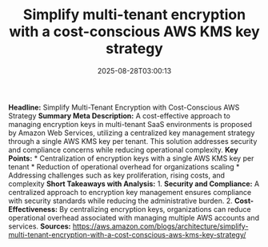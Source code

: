 ﻿---
title: "Simplify multi-tenant encryption with a cost-conscious AWS KMS key strategy"
date: "2025-08-28T03:00:13"
category: "Markets"
summary: ""
slug: "simplify multitenant encryption with a costconscious aws kms"
source_urls:
  - "https://aws.amazon.com/blogs/architecture/simplify-multi-tenant-encryption-with-a-cost-conscious-aws-kms-key-strategy/"
seo:
  title: "Simplify multi-tenant encryption with a cost-conscious AWS KMS key strategy | Hash n Hedge"
  description: ""
  keywords: ["news", "markets", "brief"]
---
**Headline:** Simplify Multi-Tenant Encryption with Cost-Conscious AWS Strategy  **Summary Meta Description:** A cost-effective approach to managing encryption keys in multi-tenant SaaS environments is proposed by Amazon Web Services, utilizing a centralized key management strategy through a single AWS KMS key per tenant. This solution addresses security and compliance concerns while reducing operational complexity.  **Key Points:**  * Centralization of encryption keys with a single AWS KMS key per tenant * Reduction of operational overhead for organizations scaling * Addressing challenges such as key proliferation, rising costs, and complexity  **Short Takeaways with Analysis:**  1. **Security and Compliance:** A centralized approach to encryption key management ensures compliance with security standards while reducing the administrative burden. 2. **Cost-Effectiveness:** By centralizing encryption keys, organizations can reduce operational overhead associated with managing multiple AWS accounts and services.  **Sources:** https://aws.amazon.com/blogs/architecture/simplify-multi-tenant-encryption-with-a-cost-conscious-aws-kms-key-strategy/ 
